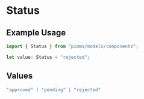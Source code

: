 # Status

## Example Usage

```typescript
import { Status } from "pimms/models/components";

let value: Status = "rejected";
```

## Values

```typescript
"approved" | "pending" | "rejected"
```